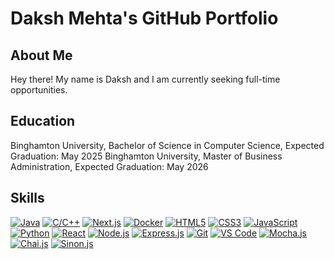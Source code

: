 # Daksh Mehta's GitHub Portfolio

## About Me

Hey there! My name is Daksh and I am currently seeking full-time opportunities. 

## Education

Binghamton University, Bachelor of Science in Computer Science, Expected Graduation: May 2025
Binghamton University, Master of Business Administration, Expected Graduation: May 2026

## Skills

[![Java](https://img.shields.io/badge/Java-007396?logo=java&logoColor=white)](https://www.oracle.com/java/)
[![C/C++](https://img.shields.io/badge/C%2FC%2B%2B-00599C?logo=c%2B%2B&logoColor=white)](https://isocpp.org/)
[![Next.js](https://img.shields.io/badge/Next.js-000000?logo=next.js&logoColor=white)](https://nextjs.org/)
[![Docker](https://img.shields.io/badge/Docker-2496ED?logo=docker&logoColor=white)](https://www.docker.com/)
[![HTML5](https://img.shields.io/badge/HTML5-E34F26?logo=html5&logoColor=white)](https://developer.mozilla.org/en-US/docs/Web/HTML)
[![CSS3](https://img.shields.io/badge/CSS3-1572B6?logo=css3&logoColor=white)](https://developer.mozilla.org/en-US/docs/Web/CSS)
[![JavaScript](https://img.shields.io/badge/JavaScript-F7DF1E?logo=javascript&logoColor=black)](https://developer.mozilla.org/en-US/docs/Web/JavaScript)
[![Python](https://img.shields.io/badge/Python-3776AB?logo=python&logoColor=white)](https://www.python.org/)
[![React](https://img.shields.io/badge/React-61DAFB?logo=react&logoColor=black)](https://reactjs.org/)
[![Node.js](https://img.shields.io/badge/Node.js-43853D?logo=node.js&logoColor=white)](https://nodejs.org/)
[![Express.js](https://img.shields.io/badge/Express.js-000000?logo=express&logoColor=white)](https://expressjs.com/)
[![Git](https://img.shields.io/badge/Git-F05032?logo=git&logoColor=white)](https://git-scm.com/)
[![VS Code](https://img.shields.io/badge/VS_Code-007ACC?logo=visual-studio-code&logoColor=white)](https://code.visualstudio.com/)
[![Mocha.js](https://img.shields.io/badge/Mocha.js-8D6748?logo=mocha&logoColor=white)](https://mochajs.org/)
[![Chai.js](https://img.shields.io/badge/Chai.js-A30701?logo=chai&logoColor=white)](https://www.chaijs.com/)
[![Sinon.js](https://img.shields.io/badge/Sinon.js-220078?logo=sinon.js&logoColor=white)](https://sinonjs.org/)

